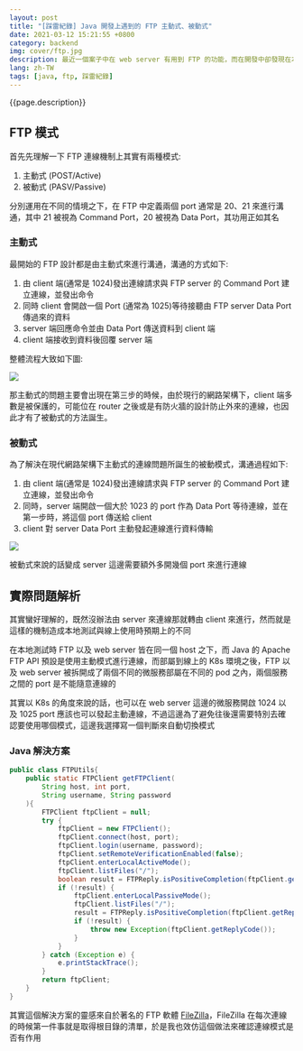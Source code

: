 ```yaml
---
layout: post
title: "[踩雷紀錄] Java 開發上遇到的 FTP 主動式、被動式"
date: 2021-03-12 15:21:55 +0800
category: backend
img: cover/ftp.jpg
description: 最近一個案子中在 web server 有用到 FTP 的功能，而在開發中卻發現在本地測試時能夠正常運作的 FTP 功能，部屬到線上平台之後卻通通失靈了，查了一下才知道 FTP 有分為兩種不同的模式，而在特定的情況下一些模式是無法作用的。
lang: zh-TW
tags: [java, ftp, 踩雷紀錄]
---
```


{{page.description}}

## FTP 模式
首先先理解一下 FTP 連線機制上其實有兩種模式:
1. 主動式 (POST/Active)
2. 被動式 (PASV/Passive)

分別運用在不同的情境之下，在 FTP 中定義兩個 port 通常是 20、21 來進行溝通，其中 21 被視為 Command Port，20 被視為 Data Port，其功用正如其名

### 主動式

最開始的 FTP 設計都是由主動式來進行溝通，溝通的方式如下:
1. 由 client 端(通常是 1024)發出連線請求與 FTP server 的 Command Port 建立連線，並發出命令
2. 同時 client 會開啟一個 Port (通常為 1025)等待接聽由 FTP server Data Port 傳過來的資料
3. server 端回應命令並由 Data Port 傳送資料到 client 端
4. client 端接收到資料後回覆 server 端

整體流程大致如下圖:

![]({{site.baseurl}}/assets/img/ftp-active.png)

那主動式的問題主要會出現在第三步的時候，由於現行的網路架構下，client 端多數是被保護的，可能位在 router 之後或是有防火牆的設計防止外來的連線，也因此才有了被動式的方法誕生。

### 被動式

為了解決在現代網路架構下主動式的連線問題所誕生的被動模式，溝通過程如下:
1. 由 client 端(通常是 1024)發出連線請求與 FTP server 的 Command Port 建立連線，並發出命令
2. 同時，server 端開啟一個大於 1023 的 port 作為 Data Port 等待連線，並在第一步時，將這個 port 傳送給 client
3. client 對 server Data Port 主動發起連線進行資料傳輸

![]({{site.baseurl}}/assets/img/ftp-passive.png)

被動式來說的話變成 server 這邊需要額外多開幾個 port 來進行連線
## 實際問題解析

其實蠻好理解的，既然沒辦法由 server 來連線那就轉由 client 來進行，然而就是這樣的機制造成本地測試與線上使用時預期上的不同

在本地測試時 FTP 以及 web server 皆在同一個 host 之下，而 Java 的 Apache FTP API 預設是使用主動模式進行連線，而部屬到線上的 K8s 環境之後，FTP 以及 web server 被拆開成了兩個不同的微服務部屬在不同的 pod 之內，兩個服務之間的 port 是不能隨意連線的

其實以 K8s 的角度來說的話，也可以在 web server 這邊的微服務開啟 1024 以及 1025 port 應該也可以發起主動連線，不過這邊為了避免往後還需要特別去確認要使用哪個模式，這邊我選擇寫一個判斷來自動切換模式

### Java 解決方案

```java
public class FTPUtils{
    public static FTPClient getFTPClient(
        String host, int port,
        String username, String password
    ){
        FTPClient ftpClient = null;
        try {
            ftpClient = new FTPClient();
            ftpClient.connect(host, port);
            ftpClient.login(username, password);
            ftpClient.setRemoteVerificationEnabled(false);
            ftpClient.enterLocalActiveMode();
            ftpClient.listFiles("/");
            boolean result = FTPReply.isPositiveCompletion(ftpClient.getReplyCode());
            if (!result) {
                ftpClient.enterLocalPassiveMode();
                ftpClient.listFiles("/");
                result = FTPReply.isPositiveCompletion(ftpClient.getReplyCode());
                if (!result) {
                    throw new Exception(ftpClient.getReplyCode());
                }
            }
        } catch (Exception e) {
            e.printStackTrace();
        }
        return ftpClient;
    }
}
```

其實這個解決方案的靈感來自於著名的 FTP 軟體 [FileZilla](https://filezilla-project.org/)，FileZilla 在每次連線的時候第一件事就是取得根目錄的清單，於是我也效仿這個做法來確認連線模式是否有作用
